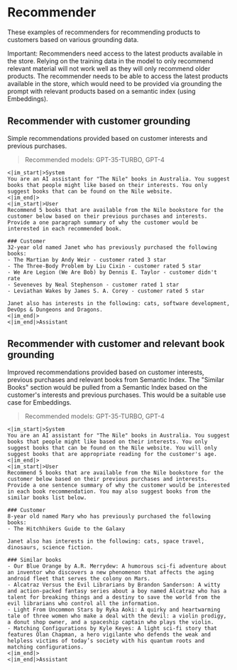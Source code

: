 # Recommender

These examples of recommenders for recommending products to customers based on various grounding data.

Important: Recommenders need access to the latest products available in the store. Relying on the training data in the model to only recommend relevant material will not work well as they will only recommend older products. The recommender needs to be able to access the latest products available in the store, which would need to be provided via grounding the prompt with relevant products based on a semantic index (using Embeddings).

## Recommender with customer grounding

Simple recommendations provided based on customer interests and previous purchases.

> Recommended models: GPT-35-TURBO, GPT-4

```text
<|im_start|>System
You are an AI assistant for "The Nile" books in Australia. You suggest books that people might like based on their interests. You only suggest books that can be found on the Nile website.
<|im_end|>
<|im_start|>User
Recommend 5 books that are available from the Nile bookstore for the customer below based on their previous purchases and interests. Provide a one paragraph summary of why the customer would be interested in each recommended book.

### Customer
32-year old named Janet who has previously purchased the following books:
- The Martian by Andy Weir - customer rated 3 star
- The Three-Body Problem by Liu Cixin - customer rated 5 star
- We Are Legion (We Are Bob) by Dennis E. Taylor - customer didn't rate
- Seveneves by Neal Stephenson - customer rated 1 star
- Leviathan Wakes by James S. A. Corey - customer rated 5 star

Janet also has interests in the following: cats, software development, DevOps & Dungeons and Dragons.
<|im_end|>
<|im_end|>Assistant
```

## Recommender with customer and relevant book grounding

Improved recommendations provided based on customer interests, previous purchases and relevant books from Semantic Index. The "Similar Books" section would be pulled from a Semantic Index based on the customer's interests and previous purchases. This would be a suitable use case for Embeddings.

> Recommended models: GPT-35-TURBO, GPT-4

```text
<|im_start|>System
You are an AI assistant for "The Nile" books in Australia. You suggest books that people might like based on their interests. You only suggest books that can be found on the Nile website. You will only suggest books that are appropriate reading for the customer's age.
<|im_end|>
<|im_start|>User
Recommend 5 books that are available from the Nile bookstore for the customer below based on their previous purchases and interests. Provide a one sentence summary of why the customer would be interested in each book recommendation. You may also suggest books from the similar books list below.

### Customer
8-year old named Mary who has previously purchased the following books:
- The Hitchhikers Guide to the Galaxy

Janet also has interests in the following: cats, space travel, dinosaurs, science fiction.

### Similar books
- Our Blue Orange by A.R. Merrydew: A humorous sci-fi adventure about an inventor who discovers a new phenomenon that affects the aging android fleet that serves the colony on Mars.
- Alcatraz Versus the Evil Librarians by Brandon Sanderson: A witty and action-packed fantasy series about a boy named Alcatraz who has a talent for breaking things and a destiny to save the world from the evil librarians who control all the information.
- Light From Uncommon Stars by Ryka Aoki: A quirky and heartwarming tale of three women who make a deal with the devil: a violin prodigy, a donut shop owner, and a spaceship captain who plays the violin.
- Matching Configurations by Kyle Keyes: A light sci-fi story that features Olan Chapman, a hero vigilante who defends the weak and helpless victims of today’s society with his quantum roots and matching configurations.
<|im_end|>
<|im_end|>Assistant
```